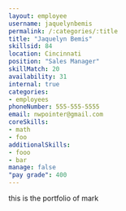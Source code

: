 ```yaml
--- 
layout: employee 
username: jaquelynbemis
permalink: /:categories/:title 
title: "Jaquelyn Bemis" 
skillsid: 84 
location: Cincinnati
position: "Sales Manager"
skillMatch: 20
availability: 31
internal: true
categories: 
- employees
phoneNumber: 555-555-5555 
email: nwpointer@gmail.com
coreSkills:
- math 
- foo
additionalSkills:
- fooo
- bar
manage: false
"pay grade": 400
---
```


this is the portfolio of mark